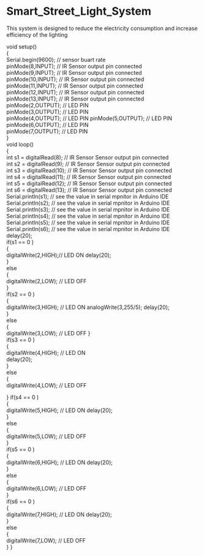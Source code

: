 # Smart_Street_Light_System
This system is designed to reduce the electricity consumption and increase efficiency of the lighting

 void setup()  
 {  
   Serial.begin(9600); // sensor buart rate  
   pinMode(8,INPUT);  // IR Sensor output pin connected  
   pinMode(9,INPUT);  // IR Sensor output pin connected  
   pinMode(10,INPUT);  // IR Sensor output pin connected  
   pinMode(11,INPUT);  // IR Sensor output pin connected  
   pinMode(12,INPUT);  // IR Sensor output pin connected  
   pinMode(13,INPUT);  // IR Sensor output pin connected
   pinMode(2,OUTPUT); // LED PIN  
   pinMode(3,OUTPUT); // LED PIN  
   pinMode(4,OUTPUT); // LED PIN 
   pinMode(5,OUTPUT); // LED PIN  
   pinMode(6,OUTPUT); // LED PIN  
   pinMode(7,OUTPUT); // LED PIN     
 }  
 void loop()   
 {  
   int s1 = digitalRead(8); // IR Sensor Sensor output pin connected  
   int s2 = digitalRead(9); // IR Sensor Sensor output pin connected  
   int s3 = digitalRead(10); // IR Sensor Sensor output pin connected  
   int s4 = digitalRead(11); // IR Sensor Sensor output pin connected  
   int s5 = digitalRead(12); // IR Sensor Sensor output pin connected  
   int s6 = digitalRead(13); // IR Sensor Sensor output pin connected     
   Serial.println(s1); // see the value in serial mpnitor in Arduino IDE  
   Serial.println(s2); // see the value in serial mpnitor in Arduino IDE  
   Serial.println(s3); // see the value in serial mpnitor in Arduino IDE  
   Serial.println(s4); // see the value in serial mpnitor in Arduino IDE  
   Serial.println(s5); // see the value in serial mpnitor in Arduino IDE  
   Serial.println(s6); // see the value in serial mpnitor in Arduino IDE   
   delay(20);  
  if(s1 == 0 )  
  {   
  digitalWrite(2,HIGH);// LED ON
   delay(20);  
  }  
  else  
  {  
   digitalWrite(2,LOW);  // LED OFF  
  }  
  if(s2 == 0 )  
  {  
   digitalWrite(3,HIGH);  // LED ON 
   analogWrite(3,255/5);
   delay(20);  
  }  
  else  
  {  
   digitalWrite(3,LOW);  // LED OFF 
  }  
  if(s3 == 0 )  
  {  
   digitalWrite(4,HIGH); // LED ON  
   delay(20);  
  }  
  else  
  {  
   digitalWrite(4,LOW); // LED OFF  
  
  }
  if(s4 == 0 )  
  {  
   digitalWrite(5,HIGH); // LED ON
   delay(20);  
  }  
  else  
  {  
   digitalWrite(5,LOW);  // LED OFF  
  }  
  if(s5 == 0 )  
  {  
   digitalWrite(6,HIGH); // LED ON
   delay(20);  
  }  
  else  
  {  
   digitalWrite(6,LOW);  // LED OFF  
  }  
  if(s6 == 0 )  
  {  
   digitalWrite(7,HIGH); // LED ON
   delay(20);  
  }  
  else  
  {  
   digitalWrite(7,LOW);  // LED OFF  
  } 
  }
